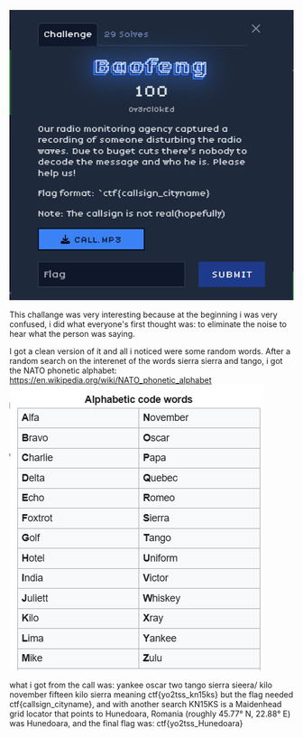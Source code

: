 ![alt text](image.png)

This challange was very interesting because at the beginning i was very confused, i did what everyone's first thought was: to eliminate the noise to hear what the person was saying.

I got a clean version of it and all i noticed were some random words. After a random search on the interenet of the words sierra sierra and tango, i got the NATO phonetic alphabet: https://en.wikipedia.org/wiki/NATO_phonetic_alphabet
![alt text](image-1.png)

what i got from the call was: yankee oscar two tango sierra sieera/ kilo november fifteen kilo sierra meaning ctf{yo2tss_kn15ks} but the flag needed ctf{callsign_cityname}, and with another search KN15KS is a Maidenhead grid locator that points to Hunedoara, Romania (roughly 45.77° N, 22.88° E) was Hunedoara, and the final flag was: ctf{yo2tss_Hunedoara}